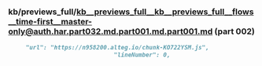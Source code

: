 ### kb/previews_full/kb__previews_full__kb__previews_full__flows__time-first__master-only@auth.har.part032.md.part001.md.part001.md (part 002)

```md
     "url": "https://n958200.alteg.io/chunk-KO722YSM.js",
                              "lineNumber": 0,
               
```

```
